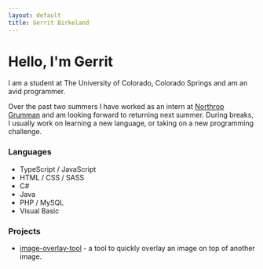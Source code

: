 ```yaml
---
layout: default
title: Gerrit Birkeland
---
```


# Hello, I'm Gerrit

I am a student at The University of Colorado, Colorado Springs and am an avid programmer.

Over the past two summers I have worked as an intern at [Northrop Grumman](http://www.northropgrumman.com/) and am looking forward to returning next summer. During breaks, I usually work on learning a new language, or taking on a new programming challenge.

### Languages

- TypeScript / JavaScript
- HTML / CSS / SASS
- C#
- Java
- PHP / MySQL
- Visual Basic


### Projects

- [image-overlay-tool](http://gerritbirkeland.com/image-overlay-tool) - a tool to quickly overlay an image on top of another image.
